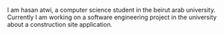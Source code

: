 I am hasan atwi, a computer science student in the beirut arab university.
Currently I am working on a software engineering project in the university about a construction site application.
